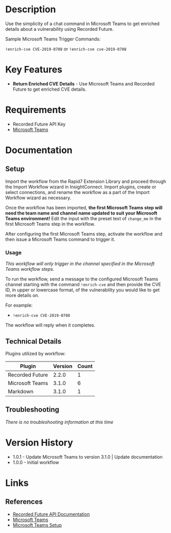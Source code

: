 # Description

Use the simplicity of a chat command in Microsoft Teams to get enriched details about a vulnerability using Recorded Future.

Sample Microsoft Teams Trigger Commands:

`!enrich-cve CVE-2019-0708` or `!enrich-cve cve-2019-0708`

# Key Features

* **Return Enriched CVE Details** - Use Microsoft Teams and Recorded Future to get enriched CVE details. 

# Requirements

* Recorded Future API Key
* [Microsoft Teams](https://insightconnect.help.rapid7.com/docs/microsoft-teams)

# Documentation

## Setup

Import the workflow from the Rapid7 Extension Library and proceed through the Import Workflow wizard in InsightConnect. Import plugins, create or select connections, and rename the workflow as a part of the Import Workflow wizard as necessary.

Once the workflow has been imported, **the first Microsoft Teams step will need the team name and channel name updated to suit your Microsoft Teams environment!** Edit the input with the preset text of `change_me` in the first Microsoft Teams step in the workflow.

After configuring the first Microsoft Teams step, activate the workflow and then issue a Microsoft Teams command to trigger it. 

### Usage

*This workflow will only trigger in the channel specified in the Microsoft Teams workflow steps.*

To run the workflow, send a message to the configured Microsoft Teams channel starting with the command `!enrich-cve` and then provide the CVE ID, in upper or lowercase format, of the vulnerability you would like to get more details on.

For example:
* `!enrich-cve CVE-2019-0708`

The workflow will reply when it completes.

## Technical Details

Plugins utilized by workflow:

|Plugin|Version|Count|
|----|----|--------|
|Recorded Future|2.2.0|1|
|Microsoft Teams|3.1.0|6|
|Markdown|3.1.0|1|

## Troubleshooting

_There is no troubleshooting information at this time_

# Version History

* 1.0.1 - Update Microsoft Teams to version 3.1.0 | Update documentation
* 1.0.0 - Initial workflow

# Links

## References

* [Recorded Future API Documentation](https://support.recordedfuture.com/hc/en-us/categories/115000803507-Raw-API)
* [Microsoft Teams](https://teams.microsoft.com)
* [Microsoft Teams Setup](https://insightconnect.help.rapid7.com/docs/microsoft-teams)
